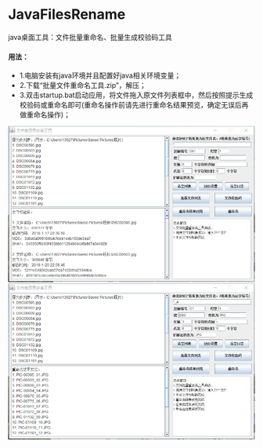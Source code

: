 # JavaFilesRename
java桌面工具：文件批量重命名、批量生成校验码工具

#### 用法：
* 1.电脑安装有java环境并且配置好java相关环境变量；
* 2.下载“批量文件重命名工具.zip”，解压；
* 3.双击startup.bat启动应用，将文件拖入原文件列表框中，然后按照提示生成校验码或重命名即可(重命名操作前请先进行重命名结果预览，确定无误后再做重命名操作)；

<img src="assets/screenshot-1.png" alt="screenshot" />
<img src="assets/screenshot-2.png" alt="screenshot" />
